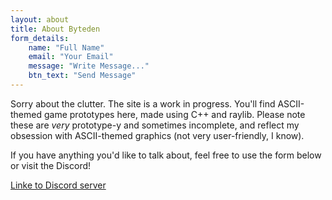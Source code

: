 ```yaml
---
layout: about
title: About Byteden
form_details:
    name: "Full Name"
    email: "Your Email"
    message: "Write Message..."
    btn_text: "Send Message"
---
```


Sorry about the clutter. The site is a work in progress. You'll find ASCII-themed game prototypes here, made using C++ and raylib. Please note these are *very* prototype-y and sometimes incomplete, and reflect my obsession with ASCII-themed graphics (not very user-friendly, I know).

If you have anything you'd like to talk about, feel free to use the form below or visit the Discord!

[Linke to Discord server](https://discord.gg/urpjVuPwjW)

